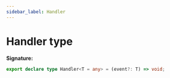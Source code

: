 ```yaml
---
sidebar_label: Handler
---
```

# Handler type


**Signature:**

```typescript
export declare type Handler<T = any> = (event?: T) => void;
```
